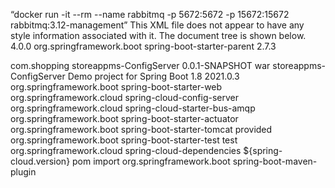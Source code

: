 “docker run -it --rm --name rabbitmq -p 5672:5672 -p 15672:15672 rabbitmq:3.12-management”
This XML file does not appear to have any style information associated with it. The document tree is shown below.
<project xmlns="http://maven.apache.org/POM/4.0.0" xmlns:xsi="http://www.w3.org/2001/XMLSchema-instance" xsi:schemaLocation="http://maven.apache.org/POM/4.0.0 https://maven.apache.org/xsd/maven-4.0.0.xsd">
<modelVersion>4.0.0</modelVersion>
<parent>
<groupId>org.springframework.boot</groupId>
<artifactId>spring-boot-starter-parent</artifactId>
<version>2.7.3</version>
<relativePath/>
<!--  lookup parent from repository  -->
</parent>
<groupId>com.shopping</groupId>
<artifactId>storeappms-ConfigServer</artifactId>
<version>0.0.1-SNAPSHOT</version>
<packaging>war</packaging>
<name>storeappms-ConfigServer</name>
<description>Demo project for Spring Boot</description>
<properties>
<java.version>1.8</java.version>
<spring-cloud.version>2021.0.3</spring-cloud.version>
</properties>
<dependencies>
<dependency>
<groupId>org.springframework.boot</groupId>
<artifactId>spring-boot-starter-web</artifactId>
</dependency>
<dependency>
<groupId>org.springframework.cloud</groupId>
<artifactId>spring-cloud-config-server</artifactId>
</dependency>
<dependency>
<groupId>org.springframework.cloud</groupId>
<artifactId>spring-cloud-starter-bus-amqp</artifactId>
</dependency>
<dependency>
<groupId>org.springframework.boot</groupId>
<artifactId>spring-boot-starter-actuator</artifactId>
</dependency>
<dependency>
<groupId>org.springframework.boot</groupId>
<artifactId>spring-boot-starter-tomcat</artifactId>
<scope>provided</scope>
</dependency>
<dependency>
<groupId>org.springframework.boot</groupId>
<artifactId>spring-boot-starter-test</artifactId>
<scope>test</scope>
</dependency>
</dependencies>
<dependencyManagement>
<dependencies>
<dependency>
<groupId>org.springframework.cloud</groupId>
<artifactId>spring-cloud-dependencies</artifactId>
<version>${spring-cloud.version}</version>
<type>pom</type>
<scope>import</scope>
</dependency>
</dependencies>
</dependencyManagement>
<build>
<plugins>
<plugin>
<groupId>org.springframework.boot</groupId>
<artifactId>spring-boot-maven-plugin</artifactId>
</plugin>
</plugins>
</build>
</project>
